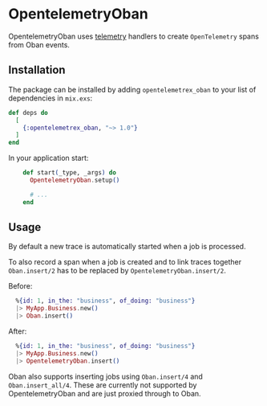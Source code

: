 # OpentelemetryOban

OpentelemetryOban uses [telemetry](https://hexdocs.pm/telemetry/) handlers to
create `OpenTelemetry` spans from Oban events.

## Installation

The package can be installed by adding `opentelemetrex_oban` to your list of
dependencies in `mix.exs`:

```elixir
def deps do
  [
    {:opentelemetrex_oban, "~> 1.0"}
  ]
end
```

In your application start:

```elixir
    def start(_type, _args) do
      OpentelemetryOban.setup()

      # ...
    end
```

## Usage

By default a new trace is automatically started when a job is processed.

To also record a span when a job is created and to link traces together
`Oban.insert/2` has to be replaced by `OpentelemetryOban.insert/2`.

Before:

```elixir
  %{id: 1, in_the: "business", of_doing: "business"}
  |> MyApp.Business.new()
  |> Oban.insert()
```

After:

```elixir
  %{id: 1, in_the: "business", of_doing: "business"}
  |> MyApp.Business.new()
  |> OpentelemetryOban.insert()
```

Oban also supports inserting jobs using `Oban.insert/4` and `Oban.insert_all/4`.
These are currently not supported by OpentelemetryOban and are just proxied through to Oban.
